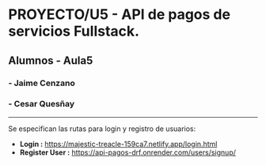# **PROYECTO/U5 - API de pagos de servicios Fullstack.**

## **Alumnos - Aula5**
### **- Jaime Cenzano**
### **- Cesar Quesñay**

___

Se especifican las rutas para login y registro de usuarios:
- **Login :** https://majestic-treacle-159ca7.netlify.app/login.html
- **Register User :** https://api-pagos-drf.onrender.com/users/signup/
